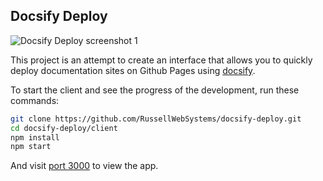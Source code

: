 ## Docsify Deploy
![Docsify Deploy screenshot 1](https://raw.githubusercontent.com/RussellWebSystems/docsify-deploy/master/images/screenshot.jpg "Docsify Deploy")

This project is an attempt to create an interface that allows you to quickly deploy documentation sites on Github Pages using [docsify](https://docsify.js.org/#/).

To start the client and see the progress of the development, run these commands:
```bash
git clone https://github.com/RussellWebSystems/docsify-deploy.git
cd docsify-deploy/client
npm install
npm start
```
And visit [port 3000](http://localhost:3000) to view the app.
